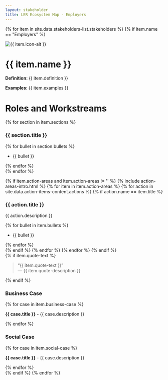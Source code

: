 ```yaml
---
layout: stakeholder
title: LER Ecosystem Map - Employers
---
```

{% for item in site.data.stakeholders-list.stakeholders %}
{% if item.name == "Employers" %}
<div class="row">
<div class="col-sm-2">
<img class="w-100" src="../images/{{ item.icon }}" loading="lazy" alt="{{ item.icon-alt }}"/>
</div>
<div class="col-sm-10">
<h1>{{ item.name }}</h1>
<div class="body-text-medium">
<p><strong>Definition: </strong>{{ item.definition }}</p>
<p><strong>Examples: </strong>{{ item.examples }}</p>
</div>
</div>
</div>



<div class="row">
<div class="col-sm-9">
<h1 class="aliceblue">Roles and Workstreams</h1>
<div class="row">
{% for section in item.sections %}
<div class="col-sm-6 body-text-medium">
<h3>{{ section.title }}</h3>
{% for bullet in section.bullets %}
<ul role="list">
<li>{{ bullet }}</li>
</ul>
{% endfor %}
</div>
{% endfor %}
</div>


{% if item.action-areas and item.action-areas != '' %}
{% include action-areas-intro.html %}
{% for item in item.action-areas %}
{% for action in site.data.action-items-content.actions %}
{% if action.name == item.title %}
<div class="row body-text-medium">
<div class="col">
<h3>{{ action.title }}</h3>
<p>{{ action.description }}<br/></p>
{% for bullet in item.bullets %}
<ul role="list">
<li>{{ bullet }}</li>
</ul>
{% endfor %}
</div>
</div>
{% endif %}
{% endfor %}
{% endfor %}
{% endif %}
</div>

<div class="col-sm-3">

<div class="row">
<div class="col body-text-medium">
{% if item.quote-text %}
<blockquote>
<span class="quote">&ldquo;</span>{{ item.quote-text }}<span class="quote">&rdquo;</span> <div class="quote-description">&mdash; {{ item.quote-description }}</div></blockquote>
{% endif %}
</div>
</div>

<div class="row business-case body-text-medium">
<div class="col">
<h3>Business Case</h3>
{% for case in item.business-case %}
<p><strong>{{ case.title }}</strong> - {{ case.description }}</p>
{% endfor %}
</div>
</div>
<div class="row business-case body-text-medium">
<div class="col">
<h3>Social Case</h3>
{% for case in item.social-case %}
<p><strong>{{ case.title }}</strong> - {{ case.description }}</p>
{% endfor %}
</div>
</div>
</div>
{% endif %}
{% endfor %}